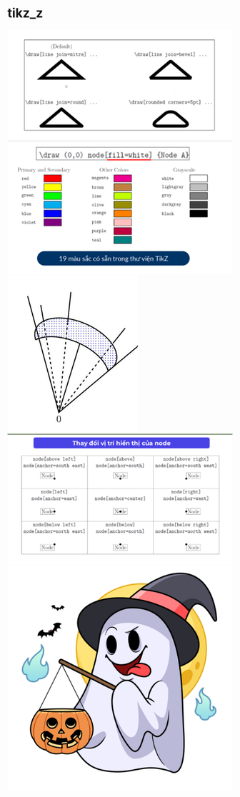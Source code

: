 # tikz_z

![](https://github.com/huyvu15/tikz_z/blob/main/2.png)
![](https://github.com/huyvu15/tikz_z/blob/main/color.png)
![](https://github.com/huyvu15/tikz_z/blob/main/draw2.png)
![](https://github.com/huyvu15/tikz_z/blob/main/node.png)
![](https://github.com/huyvu15/tikz_z/blob/main/anh/ghost.png)